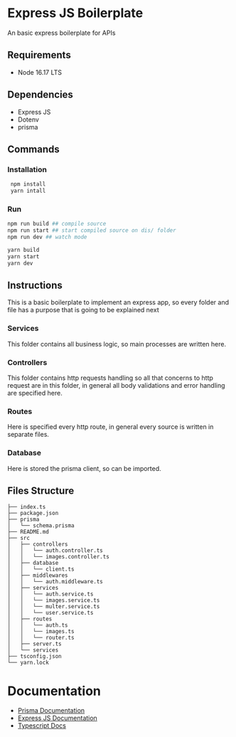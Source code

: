 # Express JS Boilerplate

An basic express boilerplate for APIs

## Requirements

- Node 16.17 LTS

## Dependencies

- Express JS
- Dotenv
- prisma

## Commands

### Installation

```bash
 npm install
 yarn intall
```

### Run

```bash
npm run build ## compile source
npm run start ## start compiled source on dis/ folder
npm run dev ## watch mode

yarn build
yarn start
yarn dev
```

## Instructions

This is a basic boilerplate to implement an express app, so every folder and file has a purpose that is going to be explained next

### Services

This folder contains all business logic, so main processes are written here.

### Controllers

This folder contains http requests handling so all that concerns to http request are in this folder, in general all body validations and error handling are specified here.

### Routes

Here is specified every http route, in general every source is written in separate files.

### Database

Here is stored the prisma client, so can be imported.

## Files Structure

```
├── index.ts
├── package.json
├── prisma
│   └── schema.prisma
├── README.md
├── src
│   ├── controllers
│   │   └── auth.controller.ts
│   │   └── images.controller.ts
│   ├── database
│   │   └── client.ts
│   ├── middlewares
│   │   └── auth.middleware.ts
│   ├── services
│   │   └── auth.service.ts
│   │   └── images.service.ts
│   │   └── multer.service.ts
│   │   └── user.service.ts
│   ├── routes
│   │   └── auth.ts
│   │   └── images.ts
│   │   └── router.ts
│   ├── server.ts
│   └── services
├── tsconfig.json
└── yarn.lock
```

# Documentation
 - [Prisma Documentation](https://www.prisma.io/docs/concepts)
 - [Express JS Documentation](https://expressjs.com)
 - [Typescript Docs](https://www.typescriptlang.org/docs)
